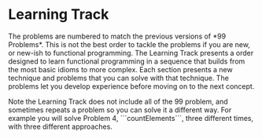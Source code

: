 # Learning Track

The problems are numbered to match the previous versions of \*99 Problems\*. This is not the best order to tackle the problems if you are new, or new-ish to functional programming. The Learning Track presents a order designed to learn functional programming in a sequence that builds from the most basic idioms to more complex. Each section presents a new technique and problems that you can solve with that technique. The problems let you develop experience before moving on to the next concept.

Note the Learning Track does not include all of the 99 problem, and sometimes repeats a problem so you can solve it a different way. For example you will solve Problem 4, \`\`\`countElements\`\`\`, three different times, with three different approaches.

